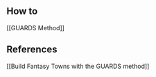 
## How to

[[GUARDS Method]]








## References 

[[Build Fantasy Towns with the GUARDS method]]